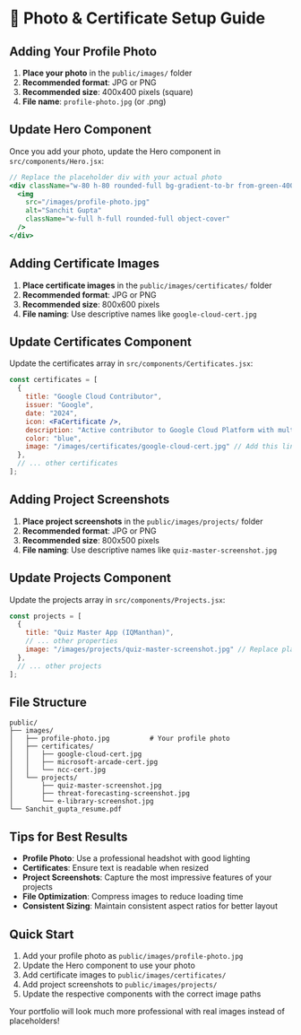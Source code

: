 # 📸 Photo & Certificate Setup Guide

## Adding Your Profile Photo

1. **Place your photo** in the `public/images/` folder
2. **Recommended format**: JPG or PNG
3. **Recommended size**: 400x400 pixels (square)
4. **File name**: `profile-photo.jpg` (or .png)

## Update Hero Component

Once you add your photo, update the Hero component in `src/components/Hero.jsx`:

```jsx
// Replace the placeholder div with your actual photo
<div className="w-80 h-80 rounded-full bg-gradient-to-br from-green-400 to-emerald-500 p-1 shadow-2xl">
  <img 
    src="/images/profile-photo.jpg" 
    alt="Sanchit Gupta"
    className="w-full h-full rounded-full object-cover"
  />
</div>
```

## Adding Certificate Images

1. **Place certificate images** in the `public/images/certificates/` folder
2. **Recommended format**: JPG or PNG
3. **Recommended size**: 800x600 pixels
4. **File naming**: Use descriptive names like `google-cloud-cert.jpg`

## Update Certificates Component

Update the certificates array in `src/components/Certificates.jsx`:

```jsx
const certificates = [
  {
    title: "Google Cloud Contributor",
    issuer: "Google",
    date: "2024",
    icon: <FaCertificate />,
    description: "Active contributor to Google Cloud Platform with multiple contributions to open-source projects.",
    color: "blue",
    image: "/images/certificates/google-cloud-cert.jpg" // Add this line
  },
  // ... other certificates
];
```

## Adding Project Screenshots

1. **Place project screenshots** in the `public/images/projects/` folder
2. **Recommended format**: JPG or PNG
3. **Recommended size**: 800x500 pixels
4. **File naming**: Use descriptive names like `quiz-master-screenshot.jpg`

## Update Projects Component

Update the projects array in `src/components/Projects.jsx`:

```jsx
const projects = [
  {
    title: "Quiz Master App (IQManthan)",
    // ... other properties
    image: "/images/projects/quiz-master-screenshot.jpg" // Replace placeholder
  },
  // ... other projects
];
```

## File Structure

```
public/
├── images/
│   ├── profile-photo.jpg          # Your profile photo
│   ├── certificates/
│   │   ├── google-cloud-cert.jpg
│   │   ├── microsoft-arcade-cert.jpg
│   │   └── ncc-cert.jpg
│   └── projects/
│       ├── quiz-master-screenshot.jpg
│       ├── threat-forecasting-screenshot.jpg
│       └── e-library-screenshot.jpg
└── Sanchit_gupta_resume.pdf
```

## Tips for Best Results

- **Profile Photo**: Use a professional headshot with good lighting
- **Certificates**: Ensure text is readable when resized
- **Project Screenshots**: Capture the most impressive features of your projects
- **File Optimization**: Compress images to reduce loading time
- **Consistent Sizing**: Maintain consistent aspect ratios for better layout

## Quick Start

1. Add your profile photo as `public/images/profile-photo.jpg`
2. Update the Hero component to use your photo
3. Add certificate images to `public/images/certificates/`
4. Add project screenshots to `public/images/projects/`
5. Update the respective components with the correct image paths

Your portfolio will look much more professional with real images instead of placeholders!

